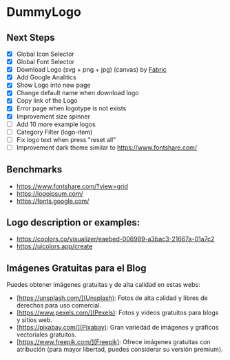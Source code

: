 # DummyLogo

## Next Steps

- [x] Global Icon Selector
- [x] Global Font Selector
- [x] Download Logo (svg + png + jpg) (canvas) by [Fabric](https://fabricjs.com/)
- [x] Add Google Analitics
- [x] Show Logo into new page
- [x] Change default name when download logo
- [x] Copy link of the Logo
- [x] Error page when logotype is not exists
- [x] Improvement size spinner
- [ ] Add 10 more example logos
- [ ] Category Filter (logo-item)
- [ ] Fix logo text when press "reset all"
- [ ] Improvement dark theme similar to https://www.fontshare.com/

## Benchmarks

- https://www.fontshare.com/?view=grid
- https://logoipsum.com/
- https://fonts.google.com/

## Logo description or examples:

- https://coolors.co/visualizer/eaebed-006989-a3bac3-21667a-01a7c2
- https://uicolors.app/create

## Imágenes Gratuitas para el Blog

Puedes obtener imágenes gratuitas y de alta calidad en estas webs:

- [https://unsplash.com/](Unsplash): Fotos de alta calidad y libres de derechos para uso comercial.
- [https://www.pexels.com/](Pexels): Fotos y videos gratuitos para blogs y sitios web.
- [https://pixabay.com/](Pixabay): Gran variedad de imágenes y gráficos vectoriales gratuitos.
- [https://www.freepik.com/](Freepik): Ofrece imágenes gratuitas con atribución (para mayor libertad, puedes considerar su versión premium).
